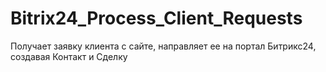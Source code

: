 # Bitrix24_Process_Client_Requests
Получает заявку клиента с сайте, направляет ее на портал Битрикс24, создавая Контакт и Сделку

